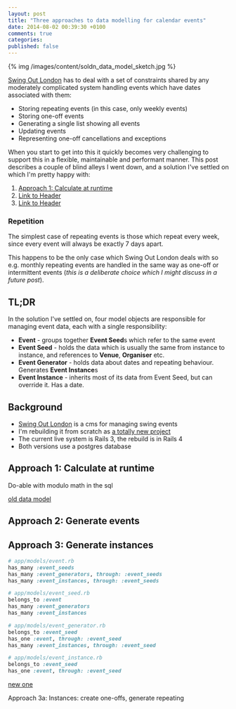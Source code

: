 ```yaml
---
layout: post
title: "Three approaches to data modelling for calendar events"
date: 2014-08-02 00:39:30 +0100
comments: true
categories:
published: false
---
```

{% img /images/content/soldn_data_model_sketch.jpg %}

[Swing Out London](http://swingoutlondon.co.uk) has to deal with a set of constraints shared by any moderately complicated system handling events which have dates associated with them:

* Storing repeating events (in this case, only weekly events)
* Storing one-off events
* Generating a single list showing all events
* Updating events
* Representing one-off cancellations and exceptions

When you start to get into this it quickly becomes very challenging to support this in a flexible, maintainable and performant manner. This post describes a couple of blind alleys I went down, and a solution I've settled on which I'm pretty happy with:

1. [Approach 1: Calculate at runtime](#approach1)
1. [Link to Header](#approach2)
1. [Link to Header](#approach3)

### Repetition

The simplest case of repeating events is those which repeat every week, since every event will always be exactly 7 days apart.

This happens to be the only case which Swing Out London deals with so e.g. monthly repeating events are handled in the same way as one-off or intermittent events (_this is a deliberate choice which I might discuss in a future post_).


TL;DR
-----
In the solution I've settled on, four model objects are responsible for managing event data, each with a single responsibility:

* **Event** - groups together **Event Seed**s which refer to the same event
* **Event Seed** - holds the data which is usually the same from instance to instance, and references to **Venue**, **Organiser** etc.
* **Event Generator** - holds data about dates and repeating behaviour. Generates **Event Instance**s
* **Event Instance** - inherits most of its data from Event Seed, but can override it. Has a date.

Background
----------
* [Swing Out London](https://github.com/dgmstuart/Swing-Out-London) is a cms for managing swing events
* I'm rebuilding it from scratch as [a totally new project](https://github.com/dgmstuart/swingoutlondon2)
* The current live system is Rails 3, the rebuild is in Rails 4
* Both versions use a postgres database



<a name="approach_1"></a>Approach 1: Calculate at runtime
---------------------------------

Do-able with modulo math in the sql

[old data model](https://github.com/dgmstuart/Swing-Out-London/blob/274f64e1d635bcd8d2678eb6a0dfa50516ef64ba/db/schema.rb)


<a name="approach_2"></a>Approach 2: Generate events
---------------------------------

<a name="approach_3"></a>Approach 3: Generate instances
---------------------------------

```ruby
# app/models/event.rb
has_many :event_seeds
has_many :event_generators, through: :event_seeds
has_many :event_instances, through: :event_seeds

# app/models/event_seed.rb
belongs_to :event
has_many :event_generators
has_many :event_instances

# app/models/event_generator.rb
belongs_to :event_seed
has_one :event, through: :event_seed
has_many :event_instances, through: :event_seed

# app/models/event_instance.rb
belongs_to :event_seed
has_one :event, through: :event_seed
```


[new one](https://github.com/dgmstuart/swingoutlondon2/blob/daa4397f1e9d772a5b5302cdd369b81201c8ec84/db/schema.rb)

Approach 3a: Instances: create one-offs, generate repeating

